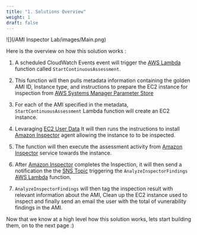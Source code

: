 ```yaml
---
title: "1. Solutions Overview"
weight: 1
draft: false
---
```


![](/AMI Inspector Lab/images/Main.png)

Here is the overview on how this solution works :

1.  A scheduled CloudWatch Events event will trigger the [AWS Lambda](http://aws.amazon.com/lambda/) function called `StartContinuousAssessment`.

2.  This function will then pulls metadata information containing the golden AMI ID, Instance type, and instructions to prepare the EC2 instance for inspection from [AWS Systems Manager Parameter Store](https://docs.aws.amazon.com/systems-manager/latest/userguide/systems-manager-parameter-store.html)

3.  For each of the AMI specified in the metadata, `StartContinuousAssessment` Lambda function will create an EC2 instance.

4.  Levaraging [EC2 User Data](https://docs.aws.amazon.com/AWSEC2/latest/UserGuide/user-data.html) It will then runs the instructions to install [Amazon Inspector](https://aws.amazon.com/inspector/) agent allowing the instance to to be inspected.

5.  The function will then execute the assessment activity from [Amazon Inspector](https://aws.amazon.com/inspector/) service towards the instance.
        
6.  After [Amazon Inspector](https://aws.amazon.com/inspector/) completes the Inspection, it will then send a notification the the [SNS Topic](https://docs.aws.amazon.com/sns/latest/dg/welcome.html) triggering the `AnalyzeInspectorFindings` [AWS Lambda](http://aws.amazon.com/lambda/) function.

7. `AnalyzeInspectorFindings` will then tag the inspection result with relevant information about the AMI, Clean up the EC2 instance used to inspect and finally send an email the user with the total of vunerability findings in the AMI.

Now that we know at a high level how this solution works, lets start building them, on to the next page :)